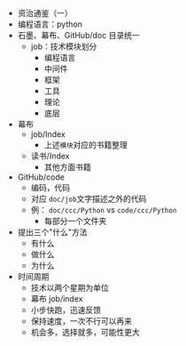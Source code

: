- 资治通鉴（一）
- 编程语言：python
- 石墨、幕布、GitHub/doc 目录统一
    - job：技术模块划分
        - 编程语言
        - 中间件
        - 框架
        - 工具
        - 理论
        - 底层
- 幕布
    - job/Index
        - 上述`模块`对应的书籍整理
    - 读书/Index
        - 其他方面书籍
- GitHub/code
    - 编码，代码
    - 对应 `doc/job`文字描述之外的代码
    - 例： `doc/ccc/Python` vs `code/ccc/Python`
        - 每部分一个文件夹
- 提出三个"什么"方法
    - 有什么
    - 做什么
    - 为什么
- 时间周期
    - 技术以两个星期为单位
    - 幕布 job/index
    - 小步快跑，迅速反馈
    - 保持速度，一次不行可以再来
    - 机会多，选择就多，可能性更大